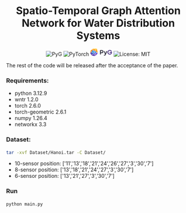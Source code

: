 <div align="center">

# Spatio-Temporal Graph Attention Network for Water Distribution Systems

<img height=20 alt="PyG" src="https://img.shields.io/badge/python-3670A0?style=for-the-badge&logo=python&logoColor=ffdd54"></a>
<img alt="PyTorch" src="https://img.shields.io/badge/PyTorch-ee4c2c?logo=pytorch&logoColor=white"></a>
<img height=20 alt="PyG" src="https://raw.githubusercontent.com/pyg-team/pyg_sphinx_theme/master/pyg_sphinx_theme/static/img/pyg_logo_text.svg?sanitize=true"></a>
<img alt="License: MIT" src="https://img.shields.io/badge/License-MIT-yellow.svg"></a>

</div>

The rest of the code will be released after the acceptance of the paper.

### Requirements:
- python 3.12.9
- wntr 1.2.0
- torch 2.6.0
- torch-geometric 2.6.1
- numpy 1.26.4
- networkx 3.3

### Dataset:
```bash
tar -xvf Dataset/Hanoi.tar -C Dataset/
```
- 10-sensor position: ['11','13','18','21','24','26','27','3','30','7']
- 8-sensor position: ['13','18','21','24','27','3','30','7']
- 6-sensor position: ['13','21','27','3','30','7']

### Run
```bash
python main.py
```